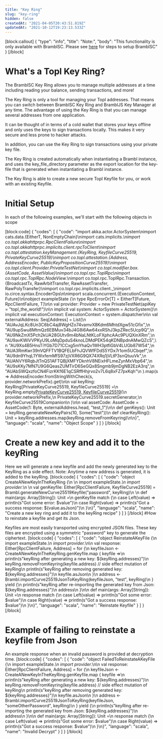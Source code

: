 ```yaml
---
title: "Key Ring"
slug: "key-ring"
hidden: false
createdAt: "2021-04-05T20:43:51.819Z"
updatedAt: "2021-10-12T19:23:13.533Z"
---
```

[block:callout]
{
  "type": "info",
  "title": "Note:",
  "body": "This functionality is only available with BramblSC. Please see [here](https://topl.readme.io/docs/bramblsc) for steps to setup BramblSC"
}
[/block]
# What's a Topl Key Ring? 

The BramblSC Key Ring allows you to manage multiple addresses at a time including reading your balance, sending transactions, and more! 

The Key Ring is only a tool for managing your Topl addresses. That means you can switch between BramblSC Key Ring and BramblJS Key Manager at any time. The advantage of using the Key Ring is that you can manage several addresses from one application.

It can be thought of in terms of a cold wallet that stores your keys offline and only uses the keys to sign transactions locally. This makes it very secure and less prone to hacker attacks. 

In addition, you can use the Key Ring to sign transactions using your private key file.

The Key Ring is created automatically when instantiating a Brambl instance, and uses the key_file_directory parameter as the export location for the key-file that is generated when instantiating a Brambl instance. 

The Key Ring is able to create a new secure Topl Keyfile for you, or work with an existing Keyfile. 

# Initial Setup

In each of the following examples, we'll start with the following objects in scope


[block:code]
{
  "codes": [
    {
      "code": "import akka.actor.ActorSystem\nimport cats.data.{EitherT, NonEmptyChain}\nimport cats.implicits._\nimport co.topl.akkahttprpc.RpcClientFailure\nimport co.topl.akkahttprpc.implicits.client.rpcToClient\nimport co.topl.attestation.keyManagement.{KeyRing, KeyfileCurve25519, PrivateKeyCurve25519}\nimport co.topl.attestation.{Address, AddressEncoder, PublicKeyPropositionCurve25519}\nimport co.topl.client.Provider.PrivateTestNet\nimport co.topl.modifier.box.{AssetCode, AssetValue}\nimport co.topl.rpc.ToplRpc\nimport co.topl.rpc.ToplRpc.NodeView._\nimport co.topl.rpc.ToplRpc.Transaction.{BroadcastTx, RawArbitTransfer, RawAssetTransfer, RawPolyTransfer}\nimport co.topl.rpc.implicits.client._\nimport io.circe.syntax.EncoderOps\n\nimport scala.concurrent.{ExecutionContext, Future}\n\nobject exampleState {\n  type RpcErrorOr[T] = EitherT[Future, RpcClientFailure, T]\n\n  val provider: Provider = new PrivateTestNet(apiKey = \"topl_the_world!\")\n\n  implicit val system: ActorSystem = ActorSystem()\n  implicit val executionContext: ExecutionContext = system.dispatcher\n\n  val externalAddress: Seq[Address] = List(\n    \"AUAvJqLKc8Un3C6bC4aj8WgHZo74vamvX8Kdm6MhtdXgw51cGfix\",\n    \"AU9upSwu8MtmQz6EBMuv34bJ4G8i6Aw64xxRShJ3kpZRec5Ucp9Q\",\n    \"AU9NkZmX5Pch2kUA28GUtv9m4bNaLNtKLoFXphcAAc9PUQXinXRm\",\n    \"AU9avKWiVVPKyU9LoMqDpduS4knoLDMdPEK54qKDNBpdnAMwQZcS\",\n    \"AU9Xs4B5HnsTiYGb7D71CCxg5mYhaQv1WH3ptfiGbV4LUGb87W54\",\n    \"AUA3RmKwr39nVQFFTV1BQFELbFhJQVWfFDdS5YDx7r1om5UCbqef\",\n    \"AU9dn9YhqL1YWxfemMfS97zjVXR6G9QX74XRq1jVLtP3snQtuuVk\",\n    \"AUANVY6RqbJtTnQS1AFTQBjXMFYDknhV8NEixHFLmeZynMxVbp64\",\n    \"AU9sKKy7MN7U9G6QeasZUMTirD6SeGQx8Sngmb9jmDgNB2EzA3rq\",\n    \"AUAbSWQxzfoCN4FizrKKf6E1qCSRffHhjrvo2v7L6q8xFZ7pxKqh\"\n  ).map(s => AddressEncoder.fromStringWithCheck(s, provider.networkPrefix).get)\n\n  val keyRing: KeyRing[PrivateKeyCurve25519, KeyfileCurve25519] =\n    KeyRing.empty[PrivateKeyCurve25519, KeyfileCurve25519]()(\n      provider.networkPrefix,\n      PrivateKeyCurve25519.secretGenerator,\n      KeyfileCurve25519Companion\n    )\n\n  val assetCode: AssetCode = AssetCode(1: Byte, externalAddress.head, \"test_1\")\n\n  def genKeys(): Unit = keyRing.generateNewKeyPairs(10, Some(\"test\"))\n  def clearKeyRing(): Unit = keyRing.addresses.map(keyRing.removeFromKeyring)\n\n}",
      "language": "scala",
      "name": "Object Scope"
    }
  ]
}
[/block]
# Create a new key and add it to the keyRing

Here we will generate a new keyfile and add the newly generated key to the KeyRing as a side effect. Note: Anytime a new address is generated, it is added to the keyRing.
[block:code]
{
  "codes": [
    {
      "code": "object CreateANewKeyInTheKeyRing {\n  \n  import exampleState._\n  import provider._\n  \n  val genKeyfile: Either[RpcClientFailure, KeyfileCurve25519] = Brambl.generateNewCurve25519Keyfile(\"password\", keyRing)\n  \n  def main(args: Array[String]): Unit =\n    genKeyfile match {\n      case Left(value)  => println(s\"Got some error: $value\")\n      case Right(value) => println(s\"Got a success response: ${value.asJson}\")\n    }\n}",
      "language": "scala",
      "name": "Create a new key ring and add it to the keyRing recipe"
    }
  ]
}
[/block]
#How to reinstate a keyfile and get its Json.

Keyfiles are most easily transported using encrypted JSON files. These key files are encrypted using a symmetric "password" key to generate the ciphertext. 
[block:code]
{
  "codes": [
    {
      "code": "object ReinstateAKeyFile {\n  import exampleState._\n  import provider._\n\n  val response: Either[RpcClientFailure, Address] = for {\n    keyfileJson <- CreateANewKeyInTheKeyRing.genKeyfile.map { keyfile =>\n      println(s\"keyRing after generating a new key: ${keyRing.addresses}\")\n      keyRing.removeFromKeyring(keyfile.address) // side effect mutation of keyRing\n      println(s\"keyRing after removing generated key: ${keyRing.addresses}\")\n      keyfile.asJson\n    }\n    address <- Brambl.importCurve25519JsonToKeyRing(keyfileJson, \"test\", keyRing)\n  } yield {\n    println(s\"keyRing after re-importing the generated key from Json: ${keyRing.addresses}\")\n    address\n  }\n\n  def main(args: Array[String]): Unit =\n    response match {\n      case Left(value)  => println(s\"Got some error: $value\")\n      case Right(value) => println(s\"Got a success response: $value\")\n    }\n}",
      "language": "scala",
      "name": "Reinstate Keyfile"
    }
  ]
}
[/block]
# Example of failing to reinstate a keyfile from Json

An example response when an invalid password is provided at decryption time.
[block:code]
{
  "codes": [
    {
      "code": "object FailedToReinstateAKeyFile {\n  import exampleState._\n  import provider._\n\n  val response: Either[RpcClientFailure, Address] = for {\n    keyfileJson <- CreateANewKeyInTheKeyRing.genKeyfile.map { keyfile =>\n      println(s\"keyRing after generating a new key: ${keyRing.addresses}\")\n      keyRing.removeFromKeyring(keyfile.address) // side effect mutation of keyRing\n      println(s\"keyRing after removing generated key: ${keyRing.addresses}\")\n      keyfile.asJson\n    }\n    address <- Brambl.importCurve25519JsonToKeyRing(keyfileJson, \"someOtherPassword\", keyRing)\n  } yield {\n    println(s\"keyRing after re-importing the generated key from Json: ${keyRing.addresses}\")\n    address\n  }\n\n  def main(args: Array[String]): Unit =\n    response match {\n      case Left(value)  => println(s\"Got some error: $value\")\n      case Right(value) => println(s\"Got a success response: $value\")\n    }\n}",
      "language": "scala",
      "name": "Invalid Decrypt"
    }
  ]
}
[/block]
